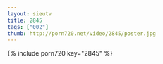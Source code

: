 ```yaml
--- 
layout: sieutv
title: 2845
tags: ["002"]
thumb: http://porn720.net/video/2845/poster.jpg
---
```

{% include porn720 key="2845" %} 
